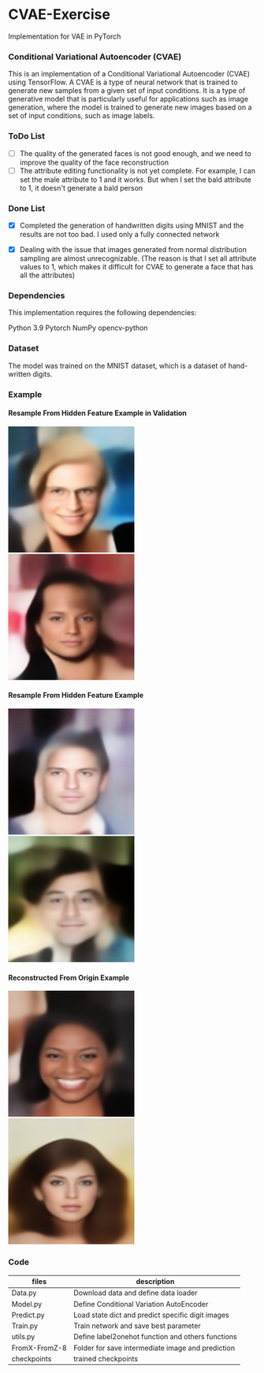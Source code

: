 # CVAE-Exercise
Implementation for VAE in PyTorch

### Conditional Variational Autoencoder (CVAE)
This is an implementation of a Conditional Variational Autoencoder (CVAE) using TensorFlow. A CVAE is a type of neural network that is trained to generate new samples from a given set of input conditions. It is a type of generative model that is particularly useful for applications such as image generation, where the model is trained to generate new images based on a set of input conditions, such as image labels.

### ToDo List

- [ ] The quality of the generated faces is not good enough, and we need to improve the quality of the face reconstruction
- [ ] The attribute editing functionality is not yet complete. For example, I can set the male attribute to 1 and it works. But when I set the bald attribute to 1, it doesn't generate a bald person

### Done List

- [x] Completed the generation of handwritten digits using MNIST and the results are not too bad. I used only a fully connected network
- [x] Dealing with the issue that images generated from normal distribution sampling are almost unrecognizable. (The reason is that I set all attribute values to 1, which makes it difficult for CVAE to generate a face that has all the attributes)


### Dependencies
This implementation requires the following dependencies:

Python 3.9
Pytorch
NumPy
opencv-python

### Dataset
The model was trained on the MNIST dataset, which is a dataset of hand-written digits.

### Example
#### Resample From Hidden Feature Example in Validation
![Image Description](FromZ/0.png)
![Image Description](FromZ/1.png)

#### Resample From Hidden Feature Example
![Image Description](8/0.png)
![Image Description](8/1.png)

#### Reconstructed From Origin Example
![Image Description](FromX/0.png)
![Image Description](FromX/1.png)

### Code 
| files | description |
| --- | --- |
| Data.py | Download data and define data loader |
| Model.py | Define Conditional Variation AutoEncoder |
| Predict.py | Load state dict and predict specific digit images |
| Train.py | Train network and save best parameter |
| utils.py | Define label2onehot function and others functions |
| FromX-FromZ-8 | Folder for save intermediate image and prediction |
| checkpoints | trained checkpoints |
